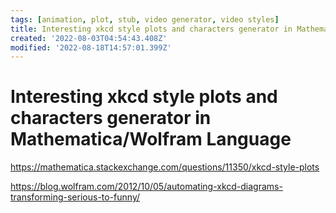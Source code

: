 ```yaml
---
tags: [animation, plot, stub, video generator, video styles]
title: Interesting xkcd style plots and characters generator in Mathematica/Wolfram Language
created: '2022-08-03T04:54:43.408Z'
modified: '2022-08-18T14:57:01.399Z'
---
```


# Interesting xkcd style plots and characters generator in Mathematica/Wolfram Language

https://mathematica.stackexchange.com/questions/11350/xkcd-style-plots

https://blog.wolfram.com/2012/10/05/automating-xkcd-diagrams-transforming-serious-to-funny/
